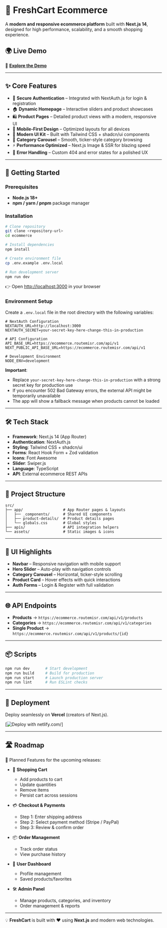 # 🛒 FreshCart Ecommerce  

A **modern and responsive ecommerce platform** built with **Next.js 14**, designed for high performance, scalability, and a smooth shopping experience.  

## 🌍 Live Demo  
🔗 **[Explore the Demo](https://next-js-ecommerce2.netlify.app/)**  

---

## ✨ Core Features  

- 🔐 **Secure Authentication** – Integrated with NextAuth.js for login & registration  
- 🏠 **Dynamic Homepage** – Interactive sliders and product showcases  
- 🛍️ **Product Pages** – Detailed product views with a modern, responsive UI  
- 📱 **Mobile-First Design** – Optimized layouts for all devices  
- 🎨 **Modern UI Kit** – Built with Tailwind CSS + shadcn/ui components  
- 🔄 **Category Carousel** – Smooth, ticker-style category browsing  
- ⚡ **Performance Optimized** – Next.js Image & SSR for blazing speed  
- 🎯 **Error Handling** – Custom 404 and error states for a polished UX  

---

## 🚀 Getting Started  

### Prerequisites  
- **Node.js 18+**  
- **npm / yarn / pnpm** package manager  

### Installation  

```bash
# Clone repository
git clone <repository-url>
cd ecommerce

# Install dependencies
npm install

# Create environment file
cp .env.example .env.local

# Run development server
npm run dev
```

👉 Open [http://localhost:3000](http://localhost:3000) in your browser

### Environment Setup

Create a `.env.local` file in the root directory with the following variables:

```env
# NextAuth Configuration
NEXTAUTH_URL=http://localhost:3000
NEXTAUTH_SECRET=your-secret-key-here-change-this-in-production

# API Configuration
API_BASE_URL=https://ecommerce.routemisr.com/api/v1
NEXT_PUBLIC_API_BASE_URL=https://ecommerce.routemisr.com/api/v1

# Development Environment
NODE_ENV=development
```

**Important**: 
- Replace `your-secret-key-here-change-this-in-production` with a strong secret key for production use
- If you encounter 502 Bad Gateway errors, the external API might be temporarily unavailable
- The app will show a fallback message when products cannot be loaded  

---

## 🛠️ Tech Stack  

- **Framework**: Next.js 14 (App Router)  
- **Authentication**: NextAuth.js  
- **Styling**: Tailwind CSS + shadcn/ui  
- **Forms**: React Hook Form + Zod validation  
- **Icons**: Font Awesome  
- **Slider**: Swiper.js  
- **Language**: TypeScript  
- **API**: External ecommerce REST APIs  

---

## 📂 Project Structure  

```
src/
├── app/                  # App Router pages & layouts
│   ├── _components/      # Shared UI components
│   ├── product-details/  # Product details pages
│   └── globals.css       # Global styles
├── apis/                 # API integration helpers
└── assets/               # Static images & icons
```

---

## 🎨 UI Highlights  

- **Navbar** – Responsive navigation with mobile support  
- **Hero Slider** – Auto-play with navigation controls  
- **Category Carousel** – Horizontal, ticker-style scrolling  
- **Product Card** – Hover effects with quick interactions  
- **Auth Forms** – Login & Register with full validation  

---

## 🌐 API Endpoints  

- **Products** → `https://ecommerce.routemisr.com/api/v1/products`  
- **Categories** → `https://ecommerce.routemisr.com/api/v1/categories`  
- **Single Product** → `https://ecommerce.routemisr.com/api/v1/products/{id}`  

---

## 📦 Scripts  

```bash
npm run dev       # Start development
npm run build     # Build for production
npm run start     # Launch production server
npm run lint      # Run ESLint checks
```

---

## 🚢 Deployment  

Deploy seamlessly on **Vercel** (creators of Next.js).  

[![Deploy with netlify.com/](https://www.netlify.com/)]

---

## 🛣️ Roadmap  

🚀 Planned Features for the upcoming releases:  

- 🛒 **Shopping Cart**  
  - Add products to cart  
  - Update quantities  
  - Remove items  
  - Persist cart across sessions  

- 💳 **Checkout & Payments**  
  - Step 1: Enter shipping address  
  - Step 2: Select payment method (Stripe / PayPal)  
  - Step 3: Review & confirm order  

- 📦 **Order Management**  
  - Track order status  
  - View purchase history  

- 👤 **User Dashboard**  
  - Profile management  
  - Saved products/favorites  

- 🛠️ **Admin Panel**  
  - Manage products, categories, and inventory  
  - Order management & reports  

---

💡 **FreshCart** is built with ❤️ using **Next.js** and modern web technologies.  
